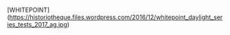 [WHITEPOINT] (https://historiotheque.files.wordpress.com/2016/12/whitepoint_daylight_series_tests_2017_ag.jpg)
